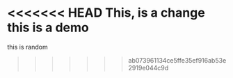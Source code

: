 <<<<<<< HEAD
This, is a change
this is a demo
=======
this is random 
>>>>>>> ab073961134ce5ffe35ef916ab53e2919e044c9d
